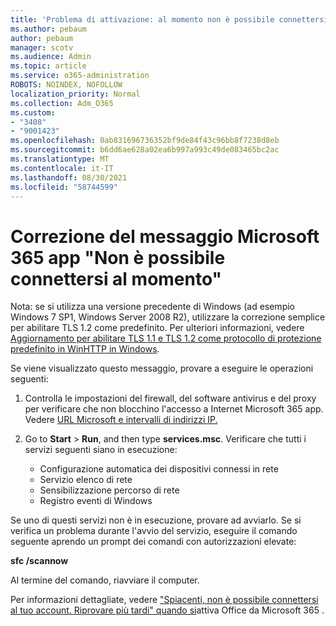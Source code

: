```yaml
---
title: 'Problema di attivazione: al momento non è possibile connettersi'
ms.author: pebaum
author: pebaum
manager: scotv
ms.audience: Admin
ms.topic: article
ms.service: o365-administration
ROBOTS: NOINDEX, NOFOLLOW
localization_priority: Normal
ms.collection: Adm_O365
ms.custom:
- "3408"
- "9001423"
ms.openlocfilehash: 0ab831696736352bf9de84f43c96bb8f7238d8eb
ms.sourcegitcommit: b6dd6ae628a02ea6b997a993c49de083465bc2ac
ms.translationtype: MT
ms.contentlocale: it-IT
ms.lasthandoff: 08/30/2021
ms.locfileid: "58744599"
---
```

# <a name="fixing-the-microsoft-365-apps-we-are-unable-to-connect-right-now-message"></a>Correzione del messaggio Microsoft 365 app "Non è possibile connettersi al momento"

Nota: se si utilizza una versione precedente di Windows (ad esempio Windows 7 SP1, Windows Server 2008 [](https://download.microsoft.com/download/0/6/5/0658B1A7-6D2E-474F-BC2C-D69E5B9E9A68/MicrosoftEasyFix51044.msi) R2), utilizzare la correzione semplice per abilitare TLS 1.2 come predefinito. Per ulteriori informazioni, vedere [Aggiornamento per abilitare TLS 1.1 e TLS 1.2 come protocollo di protezione predefinito in WinHTTP in Windows](https://support.microsoft.com/topic/update-to-enable-tls-1-1-and-tls-1-2-as-default-secure-protocols-in-winhttp-in-windows-c4bd73d2-31d7-761e-0178-11268bb10392).

Se viene visualizzato questo messaggio, provare a eseguire le operazioni seguenti:

1. Controlla le impostazioni del firewall, del software antivirus e del proxy per verificare che non blocchino l'accesso a Internet Microsoft 365 app. Vedere [URL Microsoft e intervalli di indirizzi IP.](https://docs.microsoft.com/office365/enterprise/urls-and-ip-address-ranges)

2. Go to **Start**  >  **Run**, and then type **services.msc**. Verificare che tutti i servizi seguenti siano in esecuzione:
    - Configurazione automatica dei dispositivi connessi in rete
    - Servizio elenco di rete
    - Sensibilizzazione percorso di rete
    - Registro eventi di Windows

Se uno di questi servizi non è in esecuzione, provare ad avviarlo. Se si verifica un problema durante l'avvio del servizio, eseguire il comando seguente aprendo un prompt dei comandi con autorizzazioni elevate:

**sfc /scannow**

Al termine del comando, riavviare il computer.

Per informazioni dettagliate, vedere ["Spiacenti, non è possibile connettersi al tuo account. Riprovare più tardi" quando si](https://docs.microsoft.com/office/troubleshoot/activation-installation/issue-when-activate-office-from-office-365)attiva Office da Microsoft 365 .